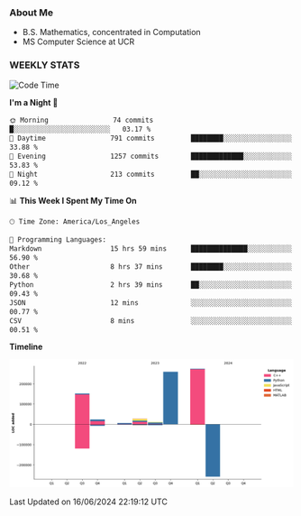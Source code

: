 ### About Me

- B.S. Mathematics, concentrated in Computation
- MS Computer Science at UCR


### WEEKLY STATS
<!--START_SECTION:waka-->
![Code Time](http://img.shields.io/badge/Code%20Time-173%20hrs%2058%20mins-blue)

**I'm a Night 🦉** 

```text
🌞 Morning                74 commits          █░░░░░░░░░░░░░░░░░░░░░░░░   03.17 % 
🌆 Daytime                791 commits         ████████░░░░░░░░░░░░░░░░░   33.88 % 
🌃 Evening                1257 commits        █████████████░░░░░░░░░░░░   53.83 % 
🌙 Night                  213 commits         ██░░░░░░░░░░░░░░░░░░░░░░░   09.12 % 
```


📊 **This Week I Spent My Time On** 

```text
🕑︎ Time Zone: America/Los_Angeles

💬 Programming Languages: 
Markdown                 15 hrs 59 mins      ██████████████░░░░░░░░░░░   56.90 % 
Other                    8 hrs 37 mins       ████████░░░░░░░░░░░░░░░░░   30.68 % 
Python                   2 hrs 39 mins       ██░░░░░░░░░░░░░░░░░░░░░░░   09.43 % 
JSON                     12 mins             ░░░░░░░░░░░░░░░░░░░░░░░░░   00.77 % 
CSV                      8 mins              ░░░░░░░░░░░░░░░░░░░░░░░░░   00.51 % 
```

**Timeline**

![Lines of Code chart](https://raw.githubusercontent.com/nickocruzm/nickocruzm/main/assets/bar_graph.png)


 Last Updated on 16/06/2024 22:19:12 UTC
<!--END_SECTION:waka-->
